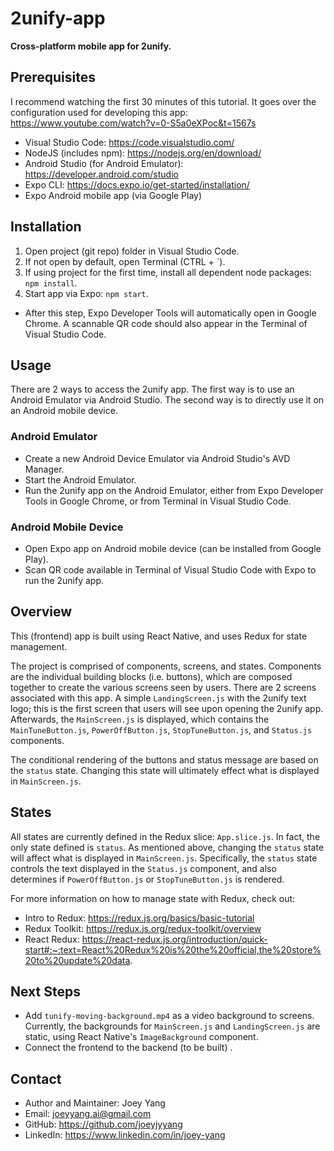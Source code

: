 # 2unify-app

**Cross-platform mobile app for 2unify.**

## Prerequisites

I recommend watching the first 30 minutes of this tutorial. It goes over the configuration used for developing this app: https://www.youtube.com/watch?v=0-S5a0eXPoc&t=1567s

- Visual Studio Code: https://code.visualstudio.com/
- NodeJS (includes npm): https://nodejs.org/en/download/
- Android Studio (for Android Emulator): https://developer.android.com/studio
- Expo CLI: https://docs.expo.io/get-started/installation/
- Expo Android mobile app (via Google Play)

## Installation

1. Open project (git repo) folder in Visual Studio Code.
2. If not open by default, open Terminal (CTRL + `).
3. If using project for the first time, install all dependent node packages: `npm install`.
4. Start app via Expo: `npm start`.

- After this step, Expo Developer Tools will automatically open in Google Chrome. A scannable QR code should also appear in the Terminal of Visual Studio Code.

## Usage

There are 2 ways to access the 2unify app. The first way is to use an Android Emulator via Android Studio. The second way is to directly use it on an Android mobile device.

### Android Emulator

- Create a new Android Device Emulator via Android Studio's AVD Manager.
- Start the Android Emulator.
- Run the 2unify app on the Android Emulator, either from Expo Developer Tools in Google Chrome, or from Terminal in Visual Studio Code.

### Android Mobile Device

- Open Expo app on Android mobile device (can be installed from Google Play).
- Scan QR code available in Terminal of Visual Studio Code with Expo to run the 2unify app.

## Overview

This (frontend) app is built using React Native, and uses Redux for state management.

The project is comprised of components, screens, and states. Components are the individual building blocks (i.e. buttons), which are composed together to create the various screens seen by users. There are 2 screens associated with this app. A simple `LandingScreen.js` with the 2unify text logo; this is the first screen that users will see upon opening the 2unify app. Afterwards, the `MainScreen.js` is displayed, which contains the `MainTuneButton.js`, `PowerOffButton.js`, `StopTuneButton.js`, and `Status.js` components.

The conditional rendering of the buttons and status message are based on the `status` state. Changing this state will ultimately effect what is displayed in `MainScreen.js`.

## States

All states are currently defined in the Redux slice: `App.slice.js`. In fact, the only state defined is `status`. As mentioned above, changing the `status` state will affect what is displayed in `MainScreen.js`. Specifically, the `status` state controls the text displayed in the `Status.js` component, and also determines if `PowerOffButton.js` or `StopTuneButton.js` is rendered.

For more information on how to manage state with Redux, check out:

- Intro to Redux: https://redux.js.org/basics/basic-tutorial
- Redux Toolkit: https://redux.js.org/redux-toolkit/overview
- React Redux: https://react-redux.js.org/introduction/quick-start#:~:text=React%20Redux%20is%20the%20official,the%20store%20to%20update%20data.

## Next Steps

- Add `tunify-moving-background.mp4` as a video background to screens. Currently, the backgrounds for `MainScreen.js` and `LandingScreen.js` are static, using React Native's `ImageBackground` component.
- Connect the frontend to the backend (to be built) .

## Contact

- Author and Maintainer: Joey Yang
- Email: joeyyang.ai@gmail.com
- GitHub: https://github.com/joeyjyyang
- LinkedIn: https://www.linkedin.com/in/joey-yang
